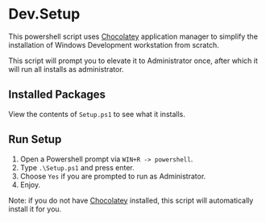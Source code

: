 Dev.Setup
=========

This powershell script uses [Chocolatey][choco] application manager to simplify the installation of Windows Development workstation from scratch.

This script will prompt you to elevate it to Administrator once, after which it will run all installs as administrator.

## Installed Packages

View the contents of `Setup.ps1` to see what it installs.

## Run Setup

1. Open a Powershell prompt via `WIN+R -> powershell`.
2. Type `.\Setup.ps1` and press enter.
3. Choose `Yes` if you are prompted to run as Administrator.  
4. Enjoy.


Note: if you do not have [Chocolatey][choco] installed, this script will automatically install it for you.


[choco]: http://chocolatey.org/

